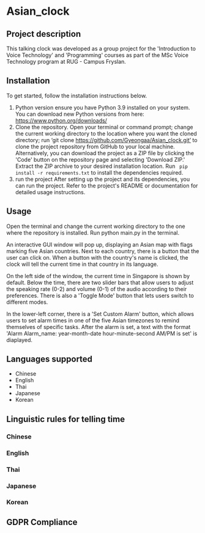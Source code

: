 # Asian_clock

## Project description
This talking clock was developed as a group project for the 'Introduction to Voice Technology' and 'Programming' courses as part of the MSc Voice Technology program at RUG - Campus Fryslan.

## Installation
To get started, follow the installation instructions below.
1. Python version
    ensure you have Python 3.9 installed on your system. You can download new Python versions from here: https://www.python.org/downloads/
2. Clone the repository.
    Open your terminal or command prompt; change the current working directory to the location where you want the cloned directory; run ‘git clone https://github.com/Gyeongaa/Asian_clock.git’ to clone the project repository from GitHub to your local machine.
    Alternatively, you can download the project as a ZIP file by clicking the 'Code' button on the repository page and selecting 'Download ZIP.' Extract the ZIP archive to your desired installation location.
    Run ` pip install -r requirements.txt` to install the dependencies required.
4. run the project
    After setting up the project and its dependencies, you can run the project. Refer to the project's README or documentation for detailed usage instructions.


## Usage
Open the terminal and change the current working directory to the one where the repository is installed. Run python main.py in the terminal.

An interactive GUI window will pop up, displaying an Asian map with flags marking five Asian countries. Next to each country, there is a button that the user can click on. When a button with the country's name is clicked, the clock will tell the current time in that country in its language.

On the left side of the window, the current time in Singapore is shown by default. Below the time, there are two slider bars that allow users to adjust the speaking rate (0-2) and volume (0-1) of the audio according to their preferences. There is also a 'Toggle Mode' button that lets users switch to different modes.

In the lower-left corner, there is a 'Set Custom Alarm' button, which allows users to set alarm times in one of the five Asian timezones to remind themselves of specific tasks. After the alarm is set, a text with the format 'Alarm Alarm_name: year-month-date hour-minute-second AM/PM is set' is diaplayed.


## Languages supported
- Chinese 
- English
- Thai
- Japanese
- Korean

## Linguistic rules for telling time

### Chinese

### English

### Thai

### Japanese

### Korean


## GDPR Compliance

